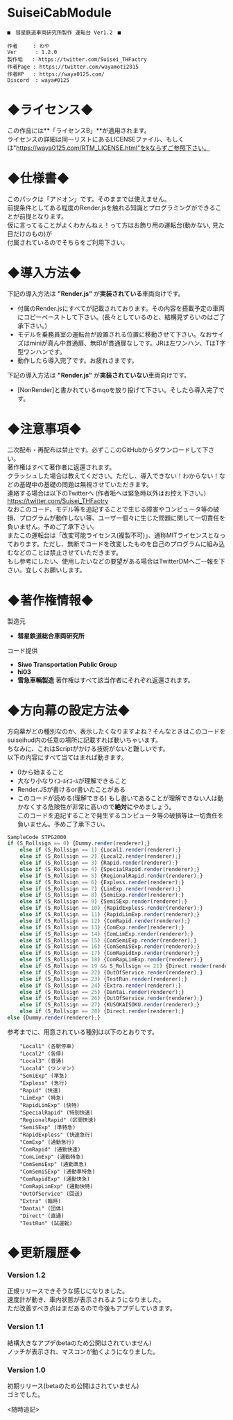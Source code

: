 # SuiseiCabModule
    ■　彗星鉄道車両研究所製作 運転台 Ver1.2　■

    作者     : わや
    Ver      : 1.2.0
    製作垢   : https://twitter.com/Suisei_THFactry
    作者Page : https://twitter.com/wayamoti2015
    作者HP   : https://waya0125.com/
    Discord  : waya#0125

# ◆ライセンス◆
この作品には**「ライセンスB」**が適用されます。  
ライセンスの詳細は同一リストにあるLICENSEファイル、もしくは"https://waya0125.com/RTM_LICENSE.html"をkならずご参照下さい。

# ◆仕様書◆
このパックは「アドオン」です。そのままでは使えません。  
前提条件としてある程度のRender.jsを触れる知識とプログラミングができることが前提となります。  
仮に言ってることがよくわかんねぇ！って方はお飾り用の運転台(動かない, 見た目だけのもの)が  
付属されているのでそちらをご利用下さい。

# ◆導入方法◆
下記の導入方法は **"Render.js"** が**実装されている**車両向けです。
* 付属のRender.jsにすべてが記載されております。その内容を搭載予定の車両にコピーペーストして下さい。(長々としているのと、結構見ずらいのはご了承下さい。)
* モデルを乗務員室の運転台が設置される位置に移動させて下さい。なおサイズはminiが真ん中貫通扉、無印が貫通扉なしです。JRは左ワンハン、TはT字型ワンハンです。
* 動作したら導入完了です。お疲れさまです。  

下記の導入方法は **"Render.js"** が**実装されていない**車両向けです。
* [NonRender]と書かれているmqoを放り投げて下さい。そしたら導入完了です。

# ◆注意事項◆
二次配布・再配布は禁止です。必ずここのGitHubからダウンロードして下さい。  
著作権はすべて著作者に返還されます。  
クラッシュした場合は教えてください。ただし、導入できない！わからない！などの基礎中の基礎の問題は無視させていただきます。  
連絡する場合は以下のTwitterへ (作者垢へは緊急時以外はお控え下さい。)  
https://twitter.com/Suisei_THFactry  
なおこのコード、モデル等を追記することで生じる障害やコンピュータ等の破損、プログラムが動作しない等、ユーザー個々に生じた問題に関して一切責任を負いません。予めご了承下さい。  
またこの運転台は「改変可能ライセンス(複製不可)」、通称MITライセンスとなっております。ただし、無断でコードを改変したものを自己のプログラムに組み込むなどのことは禁止させていただきます。  
もし参考にしたい、使用したいなどの要望がある場合はTwitterDMへご一報を下さい。宜しくお願いします。

# ◆著作権情報◆
製造元  
* **彗星鉄道総合車両研究所**  

コード提供  
* **Siwo Transportation Public Group**
* **hi03**
* **雪急車輌製造**
著作権はすべて該当作者にそれぞれ返還されます。

# ◆方向幕の設定方法◆
方向幕がどの種別なのか、表示したくなりますよね？そんなときはこのコードをsuiseihud内の任意の場所に記載すれば動いちゃいます。  
ちなみに、これはScriptがかける技術がないと難しいです。  
以下の内容にすべて当てはまれば動きます。  
* 0から始まること
* 大なり小なりｲｺｰﾙｲｺｰﾙが理解できること
* Render.JSが書けるor書いたことがある
* このコードが読める(理解できる)
もし書いてあることが理解できない人は動かなくする危険性が非常に高いので**絶対に**やめましょう。  
このコードを追記することで発生するコンピュータ等の破損等は一切責任を負いません。予めご了承下さい。
```js
SampleCode STPG2000
if (S_Rollsign == 0) {Dummy.render(renderer);}
    else if (S_Rollsign == 1) {Local1.render(renderer);}
    else if (S_Rollsign == 2) {Local2.render(renderer);}
    else if (S_Rollsign == 3) {Rapid.render(renderer);}
    else if (S_Rollsign == 4) {SpecialRapid.render(renderer);}
    else if (S_Rollsign == 5) {RegionalRapid.render(renderer);}
    else if (S_Rollsign == 6) {Expless.render(renderer);}
    else if (S_Rollsign == 7) {LimExp.render(renderer);}
    else if (S_Rollsign == 8) {SemiExp.render(renderer);}
    else if (S_Rollsign == 9) {SemiSExp.render(renderer);}
    else if (S_Rollsign == 10) {RapidExpless.render(renderer);}
    else if (S_Rollsign == 11) {RapidLimExp.render(renderer);}
    else if (S_Rollsign == 12) {ComRapid.render(renderer);}
    else if (S_Rollsign == 13) {ComExp.render(renderer);}
    else if (S_Rollsign == 14) {ComLimExp.render(renderer);}
    else if (S_Rollsign == 15) {ComSemiExp.render(renderer);}
    else if (S_Rollsign == 16) {ComSemiSExp.render(renderer);}
    else if (S_Rollsign == 17) {ComRapidExp.render(renderer);}
    else if (S_Rollsign == 18) {ComRapLimExp.render(renderer);}
    else if (S_Rollsign >= 19 && S_Rollsign <= 21) {Direct.render(renderer);}
    else if (S_Rollsign == 22) {OutOfService.render(renderer);}
    else if (S_Rollsign == 23) {TestRun.render(renderer);}
    else if (S_Rollsign == 24) {Extra.render(renderer);}
    else if (S_Rollsign == 25) {Dantai.render(renderer);}
    else if (S_Rollsign == 26) {OutOfService.render(renderer);}
    else if (S_Rollsign == 27) {KUSOKAISOKU.render(renderer);}
    else if (S_Rollsign == 28) {Direct.render(renderer);}
else {Dummy.render(renderer);}
```
参考までに、用意されている種別は以下のとおりです。
```
    "Local1" (各駅停車)
    "Local2" (各停)
    "Local3" (普通)
    "Local4" (ワンマン)
    "SemiExp" (準急)
    "Expless" (急行)
    "Rapid" (快速)
    "LimExp" (特急)
    "RapidLimExp" (快特)
    "SpecialRapid" (特別快速)
    "RegionalRapid" (区間快速)
    "SemiSExp" (準特急)
    "RapidExpless" (快速急行)
    "ComExp" (通勤急行)
    "ComRapid" (通勤快速)
    "ComLimExp" (通勤特急)
    "ComSemiExp" (通勤準急)
    "ComSemiSExp" (通勤準特急)
    "ComRapidExp" (通勤快急)
    "ComRapLimExp" (通勤快特)
    "OutOfService" (回送)
    "Extra" (臨時)
    "Dantai" (団体)
    "Direct" (直通)
    "TestRun" (試運転)
```

# ◆更新履歴◆  
### Version 1.2
正規リリースできそうな感じになりました。  
速度計が動き、車内状態が表示されるようになりました。  
ただ改善すべき点はまだあるので今後もアプデしていきます。

### Version 1.1
結構大きなアプデ(betaのため公開はされていません)  
ノッチが表示され、マスコンが動くようになりました。

### Version 1.0
初期リリース(betaのため公開はされていません)  
ゴミでした。

<随時追記>
